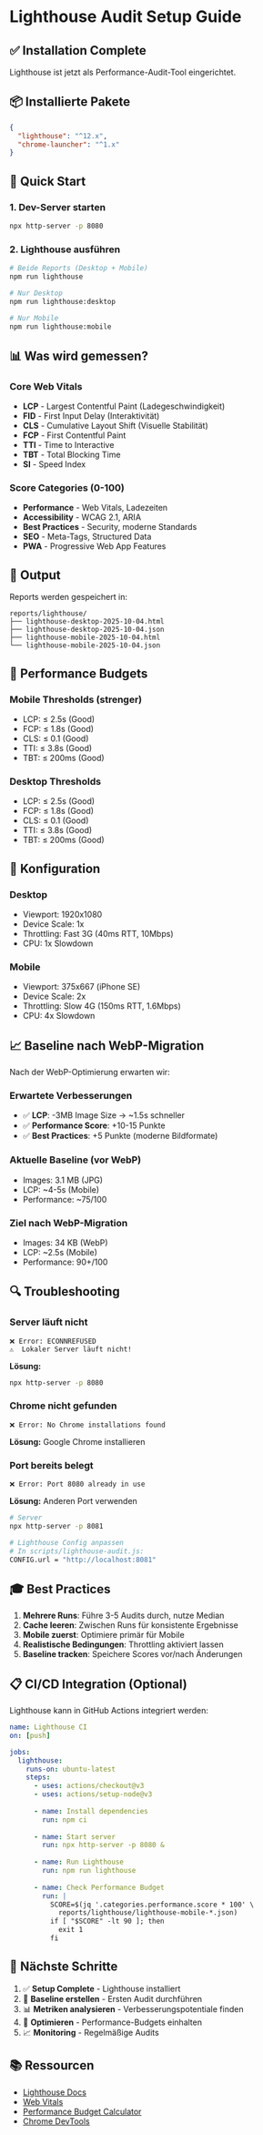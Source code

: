 # Lighthouse Audit Setup Guide

## ✅ Installation Complete

Lighthouse ist jetzt als Performance-Audit-Tool eingerichtet.

## 📦 Installierte Pakete

```json
{
  "lighthouse": "^12.x",
  "chrome-launcher": "^1.x"
}
```

## 🚀 Quick Start

### 1. Dev-Server starten

```bash
npx http-server -p 8080
```

### 2. Lighthouse ausführen

```bash
# Beide Reports (Desktop + Mobile)
npm run lighthouse

# Nur Desktop
npm run lighthouse:desktop

# Nur Mobile  
npm run lighthouse:mobile
```

## 📊 Was wird gemessen?

### Core Web Vitals
- **LCP** - Largest Contentful Paint (Ladegeschwindigkeit)
- **FID** - First Input Delay (Interaktivität)
- **CLS** - Cumulative Layout Shift (Visuelle Stabilität)
- **FCP** - First Contentful Paint
- **TTI** - Time to Interactive
- **TBT** - Total Blocking Time
- **SI** - Speed Index

### Score Categories (0-100)
- **Performance** - Web Vitals, Ladezeiten
- **Accessibility** - WCAG 2.1, ARIA
- **Best Practices** - Security, moderne Standards
- **SEO** - Meta-Tags, Structured Data
- **PWA** - Progressive Web App Features

## 📁 Output

Reports werden gespeichert in:
```
reports/lighthouse/
├── lighthouse-desktop-2025-10-04.html
├── lighthouse-desktop-2025-10-04.json
├── lighthouse-mobile-2025-10-04.html
└── lighthouse-mobile-2025-10-04.json
```

## 🎯 Performance Budgets

### Mobile Thresholds (strenger)
- LCP: ≤ 2.5s (Good)
- FCP: ≤ 1.8s (Good)
- CLS: ≤ 0.1 (Good)
- TTI: ≤ 3.8s (Good)
- TBT: ≤ 200ms (Good)

### Desktop Thresholds
- LCP: ≤ 2.5s (Good)
- FCP: ≤ 1.8s (Good)
- CLS: ≤ 0.1 (Good)
- TTI: ≤ 3.8s (Good)
- TBT: ≤ 200ms (Good)

## 🔧 Konfiguration

### Desktop
- Viewport: 1920x1080
- Device Scale: 1x
- Throttling: Fast 3G (40ms RTT, 10Mbps)
- CPU: 1x Slowdown

### Mobile
- Viewport: 375x667 (iPhone SE)
- Device Scale: 2x
- Throttling: Slow 4G (150ms RTT, 1.6Mbps)
- CPU: 4x Slowdown

## 📈 Baseline nach WebP-Migration

Nach der WebP-Optimierung erwarten wir:

### Erwartete Verbesserungen
- ✅ **LCP**: -3MB Image Size → ~1.5s schneller
- ✅ **Performance Score**: +10-15 Punkte
- ✅ **Best Practices**: +5 Punkte (moderne Bildformate)

### Aktuelle Baseline (vor WebP)
- Images: 3.1 MB (JPG)
- LCP: ~4-5s (Mobile)
- Performance: ~75/100

### Ziel nach WebP-Migration
- Images: 34 KB (WebP)
- LCP: ~2.5s (Mobile)
- Performance: 90+/100

## 🔍 Troubleshooting

### Server läuft nicht
```
❌ Error: ECONNREFUSED
⚠️  Lokaler Server läuft nicht!
```

**Lösung:**
```bash
npx http-server -p 8080
```

### Chrome nicht gefunden
```
❌ Error: No Chrome installations found
```

**Lösung:** Google Chrome installieren

### Port bereits belegt
```
❌ Error: Port 8080 already in use
```

**Lösung:** Anderen Port verwenden
```bash
# Server
npx http-server -p 8081

# Lighthouse Config anpassen
# In scripts/lighthouse-audit.js:
CONFIG.url = "http://localhost:8081"
```

## 🎓 Best Practices

1. **Mehrere Runs**: Führe 3-5 Audits durch, nutze Median
2. **Cache leeren**: Zwischen Runs für konsistente Ergebnisse
3. **Mobile zuerst**: Optimiere primär für Mobile
4. **Realistische Bedingungen**: Throttling aktiviert lassen
5. **Baseline tracken**: Speichere Scores vor/nach Änderungen

## 📋 CI/CD Integration (Optional)

Lighthouse kann in GitHub Actions integriert werden:

```yaml
name: Lighthouse CI
on: [push]

jobs:
  lighthouse:
    runs-on: ubuntu-latest
    steps:
      - uses: actions/checkout@v3
      - uses: actions/setup-node@v3
      
      - name: Install dependencies
        run: npm ci
        
      - name: Start server
        run: npx http-server -p 8080 &
        
      - name: Run Lighthouse
        run: npm run lighthouse
        
      - name: Check Performance Budget
        run: |
          SCORE=$(jq '.categories.performance.score * 100' \
            reports/lighthouse/lighthouse-mobile-*.json)
          if [ "$SCORE" -lt 90 ]; then
            exit 1
          fi
```

## 🔗 Nächste Schritte

1. ✅ **Setup Complete** - Lighthouse installiert
2. 🔄 **Baseline erstellen** - Ersten Audit durchführen
3. 📊 **Metriken analysieren** - Verbesserungspotentiale finden
4. 🚀 **Optimieren** - Performance-Budgets einhalten
5. 📈 **Monitoring** - Regelmäßige Audits

## 📚 Ressourcen

- [Lighthouse Docs](https://developer.chrome.com/docs/lighthouse/)
- [Web Vitals](https://web.dev/vitals/)
- [Performance Budget Calculator](https://www.performancebudget.io/)
- [Chrome DevTools](https://developer.chrome.com/docs/devtools/)
